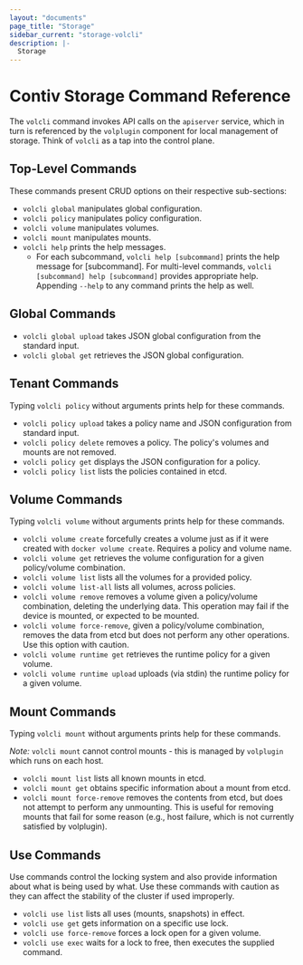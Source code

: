 ```yaml
---
layout: "documents"
page_title: "Storage"
sidebar_current: "storage-volcli"
description: |-
  Storage
---
```


# Contiv Storage Command Reference

The `volcli` command invokes API calls on  the `apiserver` service, which in turn 
is referenced by the `volplugin` component for local management of storage. 
Think of `volcli` as a tap into the control plane.

## Top-Level Commands

These commands present CRUD options on their respective sub-sections:

* `volcli global` manipulates global configuration.
* `volcli policy` manipulates policy configuration.
* `volcli volume` manipulates volumes.
* `volcli mount` manipulates mounts.
* `volcli help` prints the help messages.
  * For each subcommand, `volcli help [subcommand]` prints the help message
    for [subcommand]. For multi-level commands, `volcli [subcommand] help
    [subcommand]` provides appropriate help. Appending `--help` to any command prints the
    help as well.

## Global Commands

* `volcli global upload` takes JSON global configuration from the standard input.
* `volcli global get` retrieves the JSON global configuration.

## Tenant Commands

Typing `volcli policy` without arguments prints help for these commands.

* `volcli policy upload` takes a policy name and JSON configuration from standard input.
* `volcli policy delete` removes a policy. The policy's volumes and mounts are not removed.
* `volcli policy get` displays the JSON configuration for a policy.
* `volcli policy list` lists the policies contained in etcd.

## Volume Commands

Typing `volcli volume` without arguments prints help for these commands.

* `volcli volume create` forcefully creates a volume just as if it were created with
  `docker volume create`. Requires a policy and volume name.
* `volcli volume get` retrieves the volume configuration for a given policy/volume combination.
* `volcli volume list` lists all the volumes for a provided policy.
* `volcli volume list-all` lists all volumes, across policies.
* `volcli volume remove` removes a volume given a policy/volume
  combination, deleting the underlying data.  This operation may fail if the
  device is mounted, or expected to be mounted.
* `volcli volume force-remove`, given a policy/volume combination, removes
  the data from etcd but does not perform any other operations. Use this option with
  caution.
* `volcli volume runtime get` retrieves the runtime policy for a given volume.
* `volcli volume runtime upload` uploads (via stdin) the runtime policy for a given volume.

## Mount Commands

Typing `volcli mount` without arguments prints help for these commands.

*Note:* `volcli mount` cannot control mounts - this is managed by
`volplugin` which runs on each host. 

* `volcli mount list` lists all known mounts in etcd.
* `volcli mount get` obtains specific information about a mount from etcd.
* `volcli mount force-remove` removes the contents from etcd, but does not
  attempt to perform any unmounting. This is useful for removing mounts that
  fail for some reason (e.g., host failure, which is not currently satisfied by
  volplugin).

## Use Commands

Use commands control the locking system and also provide information about what
is being used by what. Use these commands with caution as they can affect the
stability of the cluster if used improperly.

* `volcli use list` lists all uses (mounts, snapshots) in effect.
* `volcli use get` gets information on a specific use lock.
* `volcli use force-remove` forces a lock open for a given volume.
* `volcli use exec` waits for a lock to free, then executes the supplied command.
